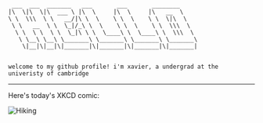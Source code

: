 ```
 ___  ___  _______   ___       ___       ________     
|\  \|\  \|\  ___ \ |\  \     |\  \     |\   __  \    
\ \  \\\  \ \   __/|\ \  \    \ \  \    \ \  \|\  \   
 \ \   __  \ \  \_|/_\ \  \    \ \  \    \ \  \\\  \  
  \ \  \ \  \ \  \_|\ \ \  \____\ \  \____\ \  \\\  \ 
   \ \__\ \__\ \_______\ \_______\ \_______\ \_______\
    \|__|\|__|\|_______|\|_______|\|_______|\|_______|
                                                      
                                                      
welcome to my github profile! i'm xavier, a undergrad at the univeristy of cambridge
```

----- 
Here's today's XKCD comic: 

<!-- XKCD -->
![Hiking](https://imgs.xkcd.com/comics/hiking.png)
<!-- END XKCD -->

